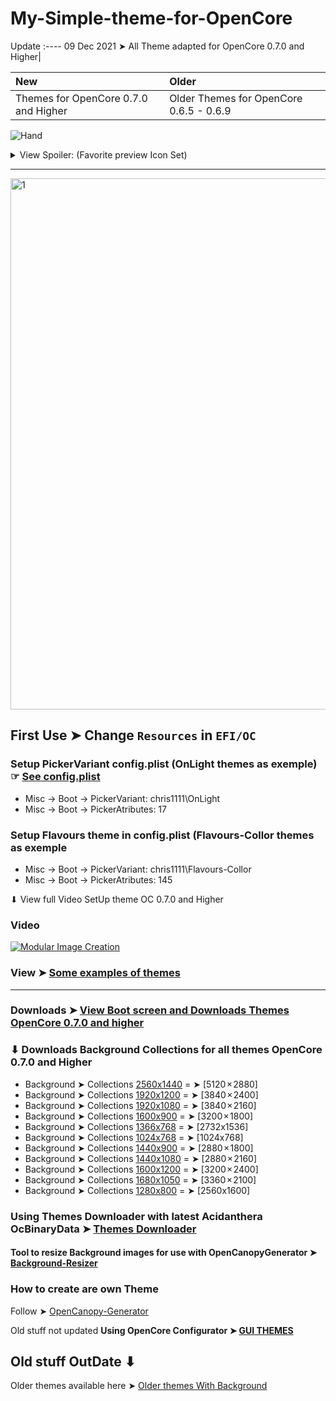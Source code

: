 # My-Simple-theme-for-OpenCore 

Update
:----
09 Dec 2021 ➤ All Theme adapted for OpenCore 0.7.0 and Higher|

New|Older
:----|:----
Themes for OpenCore 0.7.0 and Higher|Older Themes for OpenCore 0.6.5 - 0.6.9

![Hand](https://user-images.githubusercontent.com/6248794/202870988-fcd5748d-d919-4195-92ee-92af5941e970.png)
<details> <summary> View Spoiler: (Favorite preview Icon Set)  </summary>

- View Flavours-Frame Themes Icons ➤ [Flavours-Frame Themes Icons](https://github.com/chris1111/My-Simple-OC-Themes/tree/master/SSD_Icons/Flavours-Frame)

<img width="850" alt="1" src="https://user-images.githubusercontent.com/6248794/202872010-ba0a4f58-79be-41bd-ba09-e0c7702d81e7.png">

- View Flavours Themes Disk Icons ➤ [Flavours Themes Disk Icons](https://github.com/chris1111/My-Simple-OC-Themes/tree/master/SSD_Icons/Flavours-DiskIcons)

<img width="850" alt="1" src="https://user-images.githubusercontent.com/6248794/188605230-fd0970ed-8eae-4184-80ea-793d5e2659a6.png">

- View Flavours-Blue Themes Icons ➤ [Flavours-Blue Themes Icons](https://github.com/chris1111/My-Simple-OC-Themes/tree/master/SSD_Icons/Flavours-Blue)

<img width="850" alt="1" src="https://user-images.githubusercontent.com/6248794/202328462-01bad411-ad80-426f-a0ee-68e95a5f2e32.png">

- View Flavours-Design Themes Icons ➤ [Flavours-Design Themes Icons](https://github.com/chris1111/My-Simple-OC-Themes/tree/master/SSD_Icons/Flavours-Design)

<img width="850" alt="1" src="https://user-images.githubusercontent.com/6248794/201501798-b424aade-b4b6-4ddb-835f-95d066efd42a.png">

- View Flavours-MacSystem Themes Icons ➤ [Flavours-MacSystem Themes Icons](https://github.com/chris1111/My-Simple-OC-Themes/tree/master/SSD_Icons/Flavours-MacSystem)

<img width="850" alt="1" src="https://user-images.githubusercontent.com/6248794/201402928-4c0c2d57-6ab8-455b-946e-7c96c7775ab5.png">

- View Flavours-Border Themes Icons ➤ [Flavours-Border Themes Icons](https://github.com/chris1111/My-Simple-OC-Themes/tree/master/SSD_Icons/Flavours-Border)

<img width="850" alt="1" src="https://user-images.githubusercontent.com/6248794/200116776-11853a5c-0f5e-49b3-b6e1-43a29daaa484.png">

- View Flavours-Mac Themes Icons ➤ [Flavours-Mac Themes Icons](https://github.com/chris1111/My-Simple-OC-Themes/tree/master/SSD_Icons/Flavours-Mac)

<img width="850" alt="1" src="https://user-images.githubusercontent.com/6248794/197365831-e554655c-aef0-4dbf-b432-577283b790e4.png">

- View Flavours-Icons Themes ➤ [Flavours-Icon Themes](https://github.com/chris1111/My-Simple-OC-Themes/tree/master/SSD_Icons/Flavours-Icons)

<img width="850" alt="1" src="https://user-images.githubusercontent.com/6248794/193275514-dfff1a80-758a-4351-abdf-9caa181a24c1.png">

- View Flavours-Metallic theme Icons ➤ [Flavours-Metallic Themes Icons](https://github.com/chris1111/My-Simple-OC-Themes/tree/master/SSD_Icons/Flavours-Metallic-Icons)

<img width="850" alt="1" src="https://user-images.githubusercontent.com/6248794/189622763-d621267e-3e2e-4935-b69d-ea591fdb2871.png">

- View Flavours-Dark theme Icons ➤ [Flavours-Dark Themes Icons](https://github.com/chris1111/My-Simple-OC-Themes/tree/master/SSD_Icons/Flavours-Dark)

<img width="850" alt="1" src="https://user-images.githubusercontent.com/6248794/194782493-06e2c67e-7272-4d9c-8375-c8b988a6bbb0.png">


</details>
  
</p>

------------------------------------------------------------------------------

<img width="850" alt="1" src="https://user-images.githubusercontent.com/6248794/160475409-d061266f-c27a-42b3-89ed-036bb19757d8.gif">


## First Use ➤  Change `Resources` in `EFI/OC`


### Setup PickerVariant config.plist (OnLight themes as exemple)  ☞ [See config.plist](https://user-images.githubusercontent.com/6248794/118682984-f5ce0e00-b7ce-11eb-8e3c-52055b213607.png) 

- Misc -> Boot -> PickerVariant: chris1111\OnLight
- Misc -> Boot -> PickerAtributes: 17


### Setup Flavours theme in config.plist (Flavours-Collor themes as exemple

- Misc -> Boot -> PickerVariant: chris1111\Flavours-Collor
- Misc -> Boot -> PickerAtributes: 145


⬇︎ View full Video SetUp theme OC 0.7.0 and Higher

### Video

[![Modular Image Creation](https://user-images.githubusercontent.com/6248794/185791797-577c1804-cbdb-4c9e-a6f7-fab3b8da6355.png)](https://youtu.be/Vro0z_DCaRk)


### View ➤ [Some examples of themes](https://github.com/chris1111/My-Simple-OC-Themes/blob/master/View%20Boot%20Screen.md)

------------------------------------------------------------------------------

### Downloads ➤ [View Boot screen and Downloads Themes OpenCore 0.7.0 and higher](https://github.com/chris1111/My-Simple-OC-Themes/blob/master/Download.md )



### ⬇︎ Downloads Background Collections for all themes OpenCore 0.7.0 and Higher

- Background ➤ Collections [2560x1440](Background2560x1440/) = ➤ [5120 × 2880]
- Background ➤ Collections [1920x1200](Background1920x1200/) = ➤ [3840 × 2400]
- Background ➤ Collections [1920x1080](Background1920x1080/) = ➤ [3840 × 2160]
- Background ➤ Collections [1600x900](Background1600x900/)  = ➤ [3200 × 1800]
- Background ➤ Collections [1366x768](Background1366x768/) = ➤ [2732x1536]
- Background ➤ Collections [1024x768](Background1024x768/) = ➤ [1024x768]
- Background ➤ Collections [1440x900](Background1440x900/) = ➤ [2880 × 1800]
- Background ➤ Collections [1440x1080](Background1440x1080/) = ➤ [2880 × 2160]
- Background ➤ Collections [1600x1200](Background1600x1200/) = ➤ [3200 × 2400]
- Background ➤ Collections [1680x1050](Background1680x1050/) = ➤ [3360 × 2100]
- Background ➤ Collections [1280x800](Background1280x800/) = ➤ [2560x1600]


### Using Themes Downloader with latest Acidanthera OcBinaryData ➤ [Themes Downloader](https://github.com/chris1111/My-Simple-OC-Themes/blob/master/Themes%20Downloader.md)


#### Tool to resize Background images for use with OpenCanopyGenerator ➤ [Background-Resizer](https://github.com/chris1111/Background-Resizer)


### How to create are own Theme

Follow ➤ [OpenCanopy-Generator](https://github.com/chris1111/OpenCanopy-Generator)


Old stuff not updated **Using OpenCore Configurator ➤ [GUI THEMES](https://user-images.githubusercontent.com/6248794/121361342-33701380-c903-11eb-93a4-fbabcc860b22.png)**

## Old stuff OutDate ⬇︎

Older themes available here ➤ [Older themes With Background](https://github.com/chris1111/My-Simple-OC-Themes/tree/master/Resources-0.6.6)
